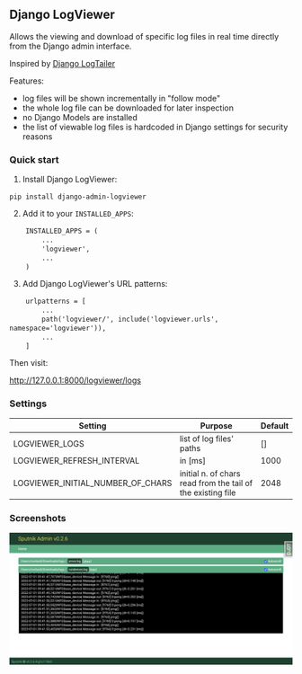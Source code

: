 ## Django LogViewer

Allows the viewing and download of specific log files in real time directly from the Django admin interface.

Inspired by [Django LogTailer](https://github.com/fireantology/django-logtailer)

Features:

- log files will be shown incrementally in "follow mode"
- the whole log file can be downloaded for later inspection
- no Django Models are installed
- the list of viewable log files is hardcoded in Django settings for security reasons


### Quick start

1) Install Django LogViewer:

```
pip install django-admin-logviewer
```

2) Add it to your `INSTALLED_APPS`:


```
    INSTALLED_APPS = (
        ...
        'logviewer',
        ...
    )
```

3) Add Django LogViewer's URL patterns:


```
    urlpatterns = [
        ...
        path('logviewer/', include('logviewer.urls', namespace='logviewer')),
        ...
    ]
```

Then visit:

http://127.0.0.1:8000/logviewer/logs


### Settings

| Setting | Purpose | Default |
|---|---|---|
| LOGVIEWER_LOGS | list of log files' paths | [] |
| LOGVIEWER_REFRESH_INTERVAL | in [ms] | 1000 |
| LOGVIEWER_INITIAL_NUMBER_OF_CHARS | initial n. of chars read from the tail of the existing file | 2048 |


### Screenshots

![index](./screenshots/index.png)

